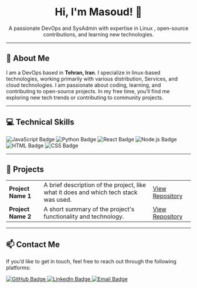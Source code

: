 <!-- Centered Profile Introduction -->
<div align="center">
  <h1>Hi, I'm Masoud! 👋</h1>
  <p>A passionate DevOps and SysAdmin with expertise in Linux , open-source contributions, and learning new technologies.</p>
</div>

---

<!-- About Me Section with HTML & Markdown -->
## 📖 About Me

<p>I am a DevOps based in <strong>Tehran, Iran</strong>. I specialize in linux-based technologies, working primarily with various distribution, Services, and cloud technologies</strong>. I am passionate about coding, learning, and contributing to open-source projects. In my free time, you’ll find me exploring new tech trends or contributing to community projects.</p>

---

<!-- Skills Section with Logos -->
<h2>💻 Technical Skills</h2>
<p>
  <img src="https://img.shields.io/badge/JavaScript-F7DF1E?style=for-the-badge&logo=javascript&logoColor=black" alt="JavaScript Badge"/>
  <img src="https://img.shields.io/badge/Python-3776AB?style=for-the-badge&logo=python&logoColor=white" alt="Python Badge"/>
  <img src="https://img.shields.io/badge/React-20232A?style=for-the-badge&logo=react&logoColor=61DAFB" alt="React Badge"/>
  <img src="https://img.shields.io/badge/Node.js-43853D?style=for-the-badge&logo=node-dot-js&logoColor=white" alt="Node.js Badge"/>
  <img src="https://img.shields.io/badge/HTML-E34F26?style=for-the-badge&logo=html5&logoColor=white" alt="HTML Badge"/>
  <img src="https://img.shields.io/badge/CSS-1572B6?style=for-the-badge&logo=css3&logoColor=white" alt="CSS Badge"/>
</p>

---

<!-- Projects Section with Descriptions and Links -->
<h2>🚀 Projects</h2>
<table>
  <tr>
    <td><strong>Project Name 1</strong></td>
    <td>A brief description of the project, like what it does and which tech stack was used.</td>
    <td><a href="https://github.com/yourusername/project1" target="_blank">View Repository</a></td>
  </tr>
  <tr>
    <td><strong>Project Name 2</strong></td>
    <td>A short summary of the project's functionality and technology.</td>
    <td><a href="https://github.com/yourusername/project2" target="_blank">View Repository</a></td>
  </tr>
</table>

---

<!-- Contact Me Section -->
<h2>📫 Contact Me</h2>
<p>If you’d like to get in touch, feel free to reach out through the following platforms:</p>
<p>
  <a href="https://github.com/yourusername" target="_blank">
    <img src="https://img.shields.io/badge/GitHub-Profile-blue?style=flat-square&logo=github" alt="GitHub Badge"/>
  </a>
  <a href="https://www.linkedin.com/in/yourusername" target="_blank">
    <img src="https://img.shields.io/badge/LinkedIn-Profile-blue?style=flat-square&logo=linkedin" alt="LinkedIn Badge"/>
  </a>
  <a href="mailto:your-email@example.com" target="_blank">
    <img src="https://img.shields.io/badge/Email-Contact-red?style=flat-square&logo=gmail" alt="Email Badge"/>
  </a>
</p>
